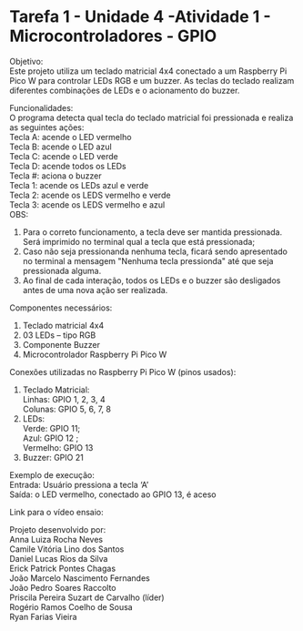 # Tarefa 1 - Unidade 4 -Atividade 1 - Microcontroladores - GPIO

Objetivo:  
Este projeto utiliza um teclado matricial 4x4 conectado a um Raspberry Pi Pico W para controlar LEDs RGB e um buzzer. As teclas do teclado realizam diferentes combinações de LEDs e o acionamento do buzzer.

Funcionalidades:  
O programa detecta qual tecla do teclado matricial foi pressionada e realiza as seguintes ações:  
Tecla A: acende o LED vermelho  
Tecla B: acende o LED azul  
Tecla C: acende o LED verde  
Tecla D: acende todos os LEDs  
Tecla #: aciona o buzzer  
Tecla 1: acende os LEDs azul e verde  
Tecla 2: acende os LEDS vermelho e verde  
Tecla 3: acende os LEDS vermelho e azul  
OBS:      
1) Para o correto funcionamento, a tecla deve ser mantida pressionada. Será imprimido no terminal qual a tecla que está pressionada;
2) Caso não seja pressionanda nenhuma tecla, ficará sendo apresentado no terminal a mensagem "Nenhuma tecla pressionda" até que seja pressionada alguma.  
3) Ao final de cada interação, todos os LEDs e o buzzer são desligados antes de uma nova ação ser realizada.

Componentes necessários:
1) Teclado matricial 4x4
2) 03 LEDs – tipo RGB
3) Componente Buzzer
4) Microcontrolador Raspberry Pi Pico W

Conexões utilizadas no Raspberry Pi Pico W (pinos usados):
1) Teclado Matricial:  
     Linhas: GPIO 1, 2, 3, 4  
     Colunas: GPIO 5, 6, 7, 8
2) LEDs:  
     Verde: GPIO 11;  
     Azul: GPIO 12 ;  
     Vermelho: GPIO 13
3) Buzzer: GPIO 21

Exemplo de execução:  
Entrada: Usuário pressiona a tecla ‘A’  
Saída: o LED vermelho, conectado ao GPIO 13, é aceso  

Link para o vídeo ensaio:  


Projeto desenvolvido por:   
Anna Luiza Rocha Neves  
Camile Vitória Lino dos Santos  
Daniel Lucas Rios da Silva  
Erick Patrick Pontes Chagas  
João Marcelo Nascimento Fernandes  
João Pedro Soares Raccolto  
Priscila Pereira Suzart de Carvalho (líder)  
Rogério Ramos Coelho de Sousa  
Ryan Farias Vieira
